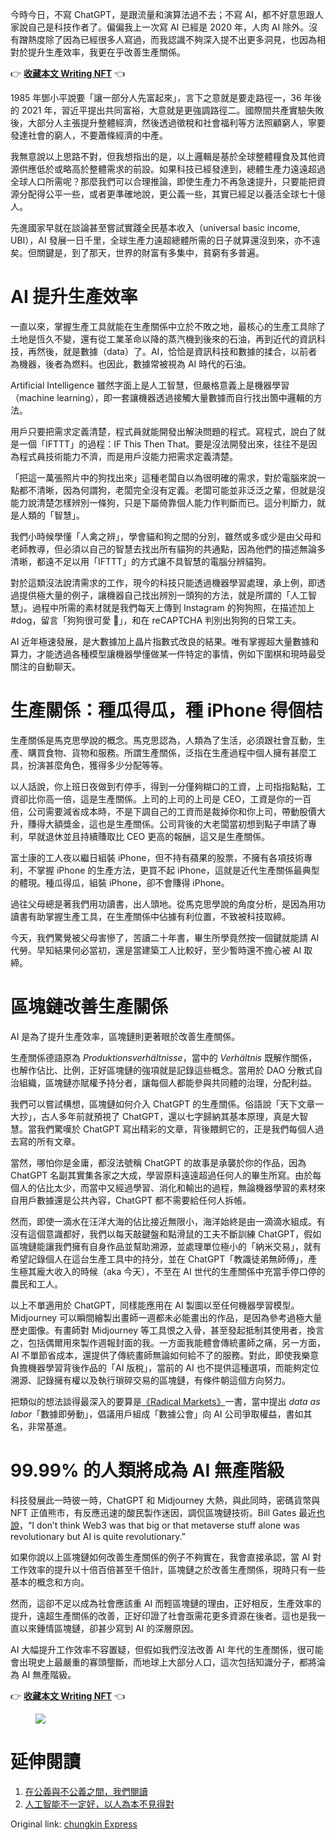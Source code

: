 <!-- https://matters.news/@ckxpress/374318-chat-gpt-midjourney-%E5%A4%A7%E7%86%B1-%E6%88%91%E5%80%91%E9%83%BD%E6%98%AF-ai-%E7%84%A1%E7%94%A2%E9%9A%8E%E7%B4%9A-bafybeihpyhyeer4mpscn6midhzeywxfbbfriyrtfazibzemazllg2qwz3q -->

今時今日，不寫 ChatGPT，是跟流量和演算法過不去；不寫 AI，都不好意思跟人家說自己是科技作者了。偏偏我上一次寫 AI 已經是 2020 年，人肉 AI 除外。沒有蹭熱度除了因為已經很多人寫過，而我認識不夠深入提不出更多洞見，也因為相對於提升生產效率，我更在乎改善生產關係。

👉 [**收藏本文 Writing NFT**](https://liker.land/nft/class/likenft127d22y2awscwauuwnh5w85m8luvanyxxxy8qych26l2nvqgv0t9s8j7djf) 👈

1985 年鄧小平說要「讓一部分人先富起來」，言下之意就是要走路徑一，36 年後的 2021 年，習近平提出共同富裕，大意就是更強調路徑二。國際間共產實驗失敗後，大部分人主張提升整體經濟，然後透過徵稅和社會福利等方法照顧窮人，寧要發達社會的窮人，不要蕭條經濟的中產。

我無意說以上思路不對，但我想指出的是，以上邏輯是基於全球整體糧食及其他資源供應低於或略高於整體需求的前設。如果科技已經發達到，總體生產力遠遠超過全球人口所需呢？那麼我們可以合理推論，即使生產力不再急速提升，只要能把資源分配得公平一些，或者更準確地說，更公義一些，其實已經足以養活全球七十億人。

先進國家早就在談論甚至嘗試實踐全民基本收入（universal basic income, UBI），AI 發展一日千里，全球生產力遠超總體所需的日子就算還沒到來，亦不遠矣。但關鍵是，到了那天，世界的財富有多集中，貧窮有多普遍。

# **AI 提升生產效率**

一直以來，掌握生產工具就能在生產關係中立於不敗之地，最核心的生產工具除了土地是恆久不變，還有從工業革命以降的蒸汽機到後來的石油，再到近代的資訊科技，再然後，就是數據（data）了。AI，恰恰是資訊科技和數據的揉合，以前者為機器，後者為燃料。也因此，數據常被視為 AI 時代的石油。

Artificial Intelligence 雖然字面上是人工智慧，但嚴格意義上是機器學習（machine learning），即一套讓機器透過接觸大量數據而自行找出箇中邏輯的方法。

用戶只要把需求定義清楚，程式員就能開發出解決問題的程式。寫程式，說白了就是一個「IFTTT」的過程：IF This Then That。要是沒法開發出來，往往不是因為程式員技術能力不濟，而是用戶沒能力把需求定義清楚。

「把這一萬張照片中的狗找出來」這種老闆自以為很明確的需求，對於電腦來說一點都不清晰，因為何謂狗，老闆完全沒有定義。老闆可能並非泛泛之輩，但就是沒能力說清楚怎樣辨別一條狗，只是下屬倚靠個人能力作判斷而已。這分判斷力，就是人類的「智慧」。

我們小時候學懂「人禽之辨」，學會貓和狗之間的分別，雖然或多或少是由父母和老師教導，但必須以自己的智慧去找出所有貓狗的共通點，因為他們的描述無論多清晰，都遠不足以用「IFTTT」的方式讓不具智慧的電腦分辨貓狗。

對於這類沒法說清需求的工作，現今的科技只能透過機器學習處理，承上例，即透過提供極大量的例子，讓機器自己找出辨別一頭狗的方法，就是所謂的「人工智慧」。過程中所需的素材就是我們每天上傳到 Instagram 的狗狗照，在描述加上 #dog，留言「狗狗很可愛 🐶」，和在 reCAPTCHA 判別出狗狗的日常工夫。

AI 近年極速發展，是大數據加上晶片指數式改良的結果。唯有掌握超大量數據和算力，才能透過各種模型讓機器學懂做某一件特定的事情，例如下圍棋和現時最受關注的自動聊天。

# **生產關係：種瓜得瓜，種 iPhone 得個桔**

生產關係是馬克思學說的概念。馬克思認為，人類為了生活，必須跟社會互動，生產、購買食物、貨物和服務。所謂生產關係，泛指在生產過程中個人擁有甚麼工具，扮演甚麼角色，獲得多少分配等等。

以人話說，你上班日夜做到冇停手，得到一分僅夠糊口的工資，上司指指點點，工資卻比你高一倍，這是生產關係。上司的上司的上司是 CEO，工資是你的一百倍，公司需要減省成本時，不是下調自己的工資而是裁掉你和你上司，帶動股價大升，賺得大額獎金，這也是生產關係。公司背後的大老闆當初想到點子申請了專利，早就退休並且持續賺取比 CEO 更高的報酬，這又是生產關係。

富士康的工人夜以繼日組裝 iPhone，但不持有蘋果的股票，不擁有各項技術專利，不掌握 iPhone 的生產方法，更買不起 iPhone，這就是近代生產關係最典型的體現。種瓜得瓜，組裝 iPhone，卻不會賺得 iPhone。

過往父母總是著我們用功讀書，出人頭地。從馬克思學說的角度分析，是因為用功讀書有助掌握生產工具，在生產關係中佔據有利位置，不致被科技取締。

今天，我們驚覺被父母害慘了，苦讀二十年書，畢生所學竟然按一個鍵就能請 AI 代勞。早知結果何必當初，還是當建築工人比較好，至少暫時還不擔心被 AI 取締。

# **區塊鏈改善生產關係**

AI 是為了提升生產效率，區塊鏈則更著眼於改善生產關係。

生產關係德語原為 _Produktionsverhältnisse_，當中的 _Verhältnis_ 既解作關係，也解作佔比、比例，正好區塊鏈的強項就是記錄這些概念。當用於 DAO 分散式自治組織，區塊鏈亦賦權予持分者，讓每個人都能參與共同體的治理，分配利益。

我們可以嘗試構想，區塊鏈如何介入 ChatGPT 的生產關係。俗語說「天下文章一大抄」，古人多年前就預視了 ChatGPT，還以七字歸納其基本原理，真是大智慧。當我們驚嘆於 ChatGPT 寫出精彩的文章，背後餵飼它的，正是我們每個人過去寫的所有文章。

當然，哪怕你是金庸，都沒法號稱 ChatGPT 的故事是承襲於你的作品，因為 ChatGPT 名副其實集各家之大成，學習原料遠遠超過任何人的畢生所寫。由於每個人的佔比太少，而當中又經過學習、消化和輸出的過程，無論機器學習的素材來自用戶數據還是公共內容，ChatGPT 都不需要給任何人拆帳。

然而，即使一滴水在汪洋大海的佔比接近無限小，海洋始終是由一滴滴水組成。有沒有這個意識都好，我們以每天敲鍵盤和點滑鼠的工夫不斷訓練 ChatGPT，假如區塊鏈能讓我們擁有自身作品並幫助溯源，並處理單位極小的「納米交易」，就有希望記錄個人在這台生產工具中的持分，並在 ChatGPT「教識徒弟無師傅」，產生極其龐大收入的時候（aka 今天），不至在 AI 世代的生產關係中充當手停口停的農民和工人。

以上不單適用於 ChatGPT，同樣能應用在 AI 製圖以至任何機器學習模型。Midjourney 可以瞬間繪製出畫師一週都未必能畫出的作品，是因為參考過極大量歷史圖像。有畫師對 Midjourney 等工具恨之入骨，甚至發起抵制其使用者，換言之，包括偶爾用來製作週報封面的我。一方面我能體會傳統畫師之痛，另一方面，AI 不單節省成本，還提供了傳統畫師無論如何給不了的服務。對此，即使我樂意負擔機器學習背後作品的「AI 版稅」，當前的 AI 也不提供這種選項，而能夠定位溯源、記錄擁有權以及執行瑣碎交易的區塊鏈，有條件朝這個方向努力。

把類似的想法談得最深入的要算是[《Radical Markets》](https://press.princeton.edu/books/hardcover/9780691177502/radical-markets)一書，當中提出 _data as labor_「數據即勞動」，倡議用戶組成「數據公會」向 AI 公司爭取權益，書如其名，非常基進。

# **99.99% 的人類將成為 AI 無產階級**

科技發展此一時彼一時，ChatGPT 和 Midjourney 大熱，與此同時，密碼貨幣與 NFT 正值熊市，有反應迅速的酸民製作迷因，調侃區塊鏈技術。Bill Gates 最近[也說](https://decrypt.co/119017/bill-gates-doesnt-think-web3-is-a-big-deal)，“I don’t think Web3 was that big or that metaverse stuff alone was revolutionary but AI is quite revolutionary.”

如果你說以上區塊鏈如何改善生產關係的例子不夠實在，我會直接承認，當 AI 對工作效率的提升以十倍百倍甚至千倍計，區塊鏈之於改善生產關係，現時只有一些基本的概念和方向。

然而，這卻不足以成為社會應該重 AI 而輕區塊鏈的理由，正好相反，生產效率的提升，遠超生產關係的改善，正好印證了社會亟需花更多資源在後者。這也是我一直以來鍾情區塊鏈，卻甚少寫到 AI 的深層原因。

AI 大幅提升工作效率不容置疑，但假如我們沒法改善 AI 年代的生產關係，很可能會出現史上最嚴重的寡頭壟斷，而地球上大部分人口，這次包括知識分子，都將淪為 AI 無產階級。

👉 [**收藏本文 Writing NFT**](https://liker.land/nft/class/likenft127d22y2awscwauuwnh5w85m8luvanyxxxy8qych26l2nvqgv0t9s8j7djf) 👈

<figure class="image"><img src="https://assets.matters.news/embed/10dbfa7b-e59d-44a2-aab8-a3f795d58bac.jpeg" data-asset-id="10dbfa7b-e59d-44a2-aab8-a3f795d58bac"><figcaption><span></span></figcaption></figure>

# 延伸閱讀

1. [在公義與不公義之間，我們閱讀](https://ckxpress.com/data-as-labor/)
2. [人工智能不一定好，以人為本不見得對](https://ckxpress.com/ai-news-curation/)

Original link: [chungkin Express](https://ckxpress.com/ai-vs-blockchain/)
